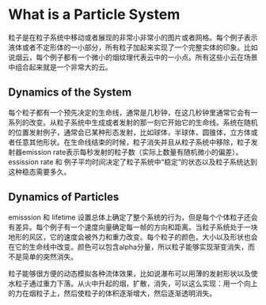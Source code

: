 # What is a Particle System
粒子是在粒子系统中移动或者展现的非常小非常小的图片或者网格。每个例子表示液体或者不定形体的一小部分，所有粒子加起来实现了一个完整实体的印象。比如说烟云，每个例子都有一个微小的烟纹理代表云中的一小点。所有这些小云在场景中组合起来就是一个非常大的云。

## Dynamics of the System
每个粒子都有一个预先决定的生命线，通常是几秒钟，在这几秒钟里通常它会有一系列的改变。从粒子系统中生成或者发射的那一刻它开始它的生命线。系统在随机的位置发射例子，通常会已某种形态发射，比如球体，半球体，圆锥体，立方体或者任意其他形状。在生命线结束的时候，粒子消失并且从粒子系统中移除，粒子发射器emission rate表示每秒发射的粒子数（实际上数量有随机微小的偏差）。essission rate 和 例子平均时间决定了粒子系统中“稳定”的状态以及粒子系统达到这种稳态需要多久。

## Dynamics of Particles
emisssion 和 lifetime 设置总体上确定了整个系统的行为，但是每个个体粒子还会有差异。每个例子有一个速度向量确定每一帧的方向和距离。当粒子系统处于一块地形的风区，它的速度会被外力和重力改变。每个粒子的颜色，大小以及形状也会在它的生命线中改变。颜色可以包含alpha分量，所以粒子能够实现渐变消失，而不是简单的突然消失。

粒子能够很方便的动态模拟各种流体效果，比如说瀑布可以用薄的发射形状以及使水粒子通过重力下落。从火中升起的烟，扩散，消失，可以这么实现：用一个向上的力在烟粒子上，然后使粒子的体积逐渐增大，然后逐渐透明消失。

